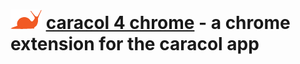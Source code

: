 ![logo](https://github.com/MrSpothawk/caracol-4-chrome/blob/master/app/images/caracol3.png)&nbsp;[caracol 4 chrome](http://caracol.cloudapp.net/) - a chrome extension for the caracol app
=================================================================================